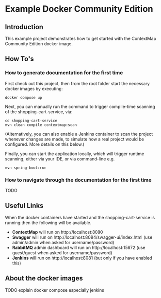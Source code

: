# Example Docker Community Edition

## Introduction

This example project demonstrates how to get started with the ContextMap Community Edition docker image.

## How To's

### How to generate documentation for the first time

First check out this project, then from the root folder start the necessary docker images by executing: 
```shell
docker compose up
```

Next, you can manually run the command to trigger compile-time scanning of the shopping-cart-service, via:
```shell
cd shopping-cart-service
mvn clean compile contextmap:scan
```
(Alternatively, you can also enable a Jenkins container to scan the project whenever changes are made, 
to simulate how a real project would be configured. More details on this below.)

Finally, you can start the application locally, which will trigger runtime scanning, 
either via your IDE, or via command-line e.g.
```shell
mvn spring-boot:run
```

### How to navigate through the documentation for the first time

TODO

## Useful Links

When the docker containers have started and the shopping-cart-service is running then the following will be available.

- **ContextMap** will run on http://localhost:8080
- **Swagger** will run on http://localhost:8084/swagger-ui/index.html (use admin/admin when asked for username/password)
- **RabbitMQ** admin dashboard will run on http://localhost:15672 (use guest/guest when asked for username/password)
- **Jenkins** will run on http://localhost:8081 (but only if you have enabled this)

## About the docker images

TODO explain docker compose especially jenkins
